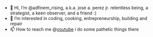 - 👋 Hi, I’m @adfinem_rising, a.k.a. jose a. perez jr. relentless being, a strategist, a keen observer, and a friend  :)
- 👀 I’m interested in coding, cooking, entrepreneurship, building and repair
- 📫 How to reach me @[youtube](https://www.youtube.com/c/adfinemrising) i do some pathetic things there
